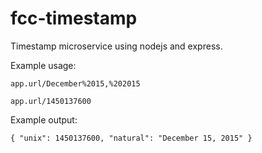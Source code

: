 # fcc-timestamp
Timestamp microservice using nodejs and express.

Example usage:
```
app.url/December%2015,%202015

app.url/1450137600
```

Example output:
```
{ "unix": 1450137600, "natural": "December 15, 2015" }
```
